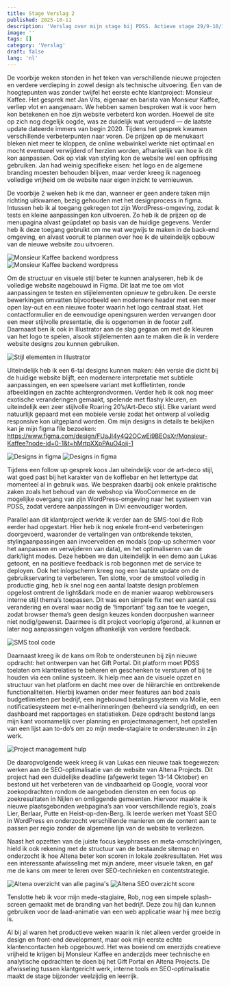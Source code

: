 ```yaml
---
title: Stage Verslag 2
published: 2025-10-11
description: 'Verslag over mijn stage bij PDSS. Actieve stage 29/9-10/10'
image: ''
tags: []
category: 'Verslag'
draft: false 
lang: 'nl'
---
```

De voorbije weken stonden in het teken van verschillende nieuwe projecten en verdere verdieping in zowel design als technische uitvoering. Een van de hoogtepunten was zonder twijfel het eerste echte klantproject: Monsieur Kaffee. Het gesprek met Jan Vits, eigenaar en barista van Monsieur Kaffee, verliep vlot en aangenaam. We hebben samen besproken wat ik voor hem kon betekenen en hoe zijn website verbeterd kon worden. Hoewel de site op zich nog degelijk oogde, was ze duidelijk wat verouderd — de laatste update dateerde immers van begin 2020.
Tijdens het gesprek kwamen verschillende verbeterpunten naar voren. De prijzen op de menukaart bleken niet meer te kloppen, de online webwinkel werkte niet optimaal en mocht eventueel verwijderd of herzien worden, afhankelijk van hoe ik dit kon aanpassen. Ook op vlak van styling kon de website wel een opfrissing gebruiken. Jan had weinig specifieke eisen: het logo en de algemene branding moesten behouden blijven, maar verder kreeg ik nagenoeg volledige vrijheid om de website naar eigen inzicht te vernieuwen.



De voorbije 2 weken heb ik me dan, wanneer er geen andere taken mijn richting uitkwamen, bezig gehouden met het designprocess in figma. Intussen heb ik al toegang gekregen tot zijn WordPress-omgeving, zodat ik tests en kleine aanpassingen kon uitvoeren. Zo heb ik de prijzen op de menupagina alvast geüpdatet op basis van de huidige gegevens. Verder heb ik deze toegang gebruikt om me wat wegwijs te maken in de back-end omgeving, en alvast vooruit te plannen over hoe ik de uiteindelijk opbouw van de nieuwe website zou uitvoeren. 

![Monsieur Kaffee backend wordpress](./Images/Verslag2/MK1.png)
![Monsieur Kaffee backend wordpress](./Images/Verslag2/MK2.png)


Om de structuur en visuele stijl beter te kunnen analyseren, heb ik de volledige website nagebouwd in Figma. Dit laat me toe om vlot aanpassingen te testen en stijlelementen opnieuw te gebruiken. De eerste bewerkingen omvatten bijvoorbeeld een modernere header met een meer open lay-out en een nieuwe footer waarin het logo centraal staat. Het contactformulier en de eenvoudige openingsuren werden vervangen door een meer stijlvolle presentatie, die is opgenomen in de footer zelf. Daarnaast ben ik ook in Illustrator aan de slag gegaan om met de kleuren van het logo te spelen, alsook stijlelementen aan te maken die ik in verdere website designs zou kunnen gebruiken.

![Stijl elementen in Illustrator](./Images/Verslag2/Illustrator1.png)


Uiteindelijk heb ik een 6-tal designs kunnen maken: één versie die dicht bij de huidige website blijft, een modernere interpretatie met subtiele aanpassingen, en een speelsere variant met koffietinten, ronde afbeeldingen en zachte achtergrondvormen. Verder heb ik ook nog meer exotische veranderingen gemaakt, spelende met flashy kleuren, en uiteindelijk een zeer stijlvolle Roaring 20’s/Art-Deco stijl. Elke variant werd natuurlijk gepaard met een mobiele versie zodat het ontwerp al volledig responsive kon uitgepland worden. Om mijn designs in details te bekijken kan je mijn figma file bezoeken: https://www.figma.com/design/FUaJl4y4Q2OCwEi9BEOsXr/Monsieur-Kaffee?node-id=0-1&t=hMrtpXXpPAuO4oij-1

![Designs in figma](./Images/Verslag2/figma1.png)
![Designs in figma](./Images/Verslag2/figma2.png)

Tijdens een follow up gesprek koos Jan uiteindelijk voor de art-deco stijl, wat goed past bij het karakter van de koffiebar en het lettertype dat momenteel al in gebruik was. We bespraken daarbij ook enkele praktische zaken zoals het behoud van de webshop via WooCommerce en de mogelijke overgang van zijn WordPress-omgeving naar het systeem van PDSS, zodat verdere aanpassingen in Divi eenvoudiger worden.

Parallel aan dit klantproject werkte ik verder aan de SMS-tool die Rob eerder had opgestart. Hier heb ik nog enkele front-end verbeteringen doorgevoerd, waaronder de vertalingen van ontbrekende teksten, stylingaanpassingen aan invoervelden en modals (pop-up schermen voor het aanpassen en verwijderen van data), en het optimaliseren van de dark/light modes. Deze hebben we dan uiteindelijk in een demo aan Lukas getoont, en na positieve feedback is rob begonnen met de service te deployen. Ook het inlogscherm kreeg nog een laatste update om de gebruikservaring te verbeteren. Ten slotte, voor de smstool volledig in productie ging, heb ik snel nog een aantal laatste design problemen opgelost omtrent de light&dark mode en de manier waarop webbrowsers interne stijl thema’s toepassen. Dit was een simpele fix met een aantal css verandering en overal waar nodig de ‘!important’ tag aan toe te voegen, zodat browser thema’s geen design keuzes konden doorpushen wanneer niet nodig/gewenst. Daarmee is dit project voorlopig afgerond, al kunnen er later nog aanpassingen volgen afhankelijk van verdere feedback.

![SMS tool code](./Images/Verslag2/SMStool.png)



Daarnaast kreeg ik de kans om Rob te ondersteunen bij zijn nieuwe opdracht: het ontwerpen van het Gift Portal. Dit platform moet PDSS toelaten om klantrelaties te beheren en geschenken te versturen of bij te houden via een online systeem. Ik hielp mee aan de visuele opzet en structuur van het platform en dacht mee over de hiërarchie en ontbrekende functionaliteiten. Hierbij kwamen onder meer features aan bod zoals budgetlimieten per bedrijf, een ingebouwd betalingssysteem via Mollie, een notificatiesysteem met e-mailherinneringen (beheerd via sendgrid), en een dashboard met rapportages en statistieken. Deze opdracht bestond langs mijn kant voornamelijk over planning en projectmanagement, het opstellen van een lijst aan to-do’s om zo mijn mede-stagiaire te ondersteunen in zijn werk.

![Project management hulp](./Images/Verslag2/Projectmanagement.png)


De daaropvolgende week kreeg ik van Lukas een nieuwe taak toegewezen: werken aan de SEO-optimalisatie van de website van Altena Projects. Dit project had een duidelijke deadline (afgewerkt tegen 13-14 Oktober) en bestond uit het verbeteren van de vindbaarheid op Google, vooral voor zoekopdrachten rondom de aangeboden diensten en een focus op zoekresultaten in Nijlen en omliggende gemeenten. Hiervoor maakte ik nieuwe plaatsgebonden webpagina’s aan voor verschillende regio’s, zoals Lier, Berlaar, Putte en Heist-op-den-Berg. Ik leerde werken met Yoast SEO in WordPress en onderzocht verschillende manieren om de content aan te passen per regio zonder de algemene lijn van de website te verliezen. 


Naast het opzetten van de juiste focus keyphrases en meta-omschrijvingen, hield ik ook rekening met de structuur van de bestaande sitemap en onderzocht ik hoe Altena beter kon scoren in lokale zoekresultaten. Het was een interessante afwisseling met mijn andere, meer visuele taken, en gaf me de kans om meer te leren over SEO-technieken en contentstrategie.

![Altena overzicht van alle pagina's](./Images/Verslag2/Altena1.png)
![Altena SEO overzicht score](./Images/Verslag2/Altena2.png)


Tenslotte heb ik voor mijn mede-stagiaire, Rob, nog een simpele splash-screen gemaakt met de branding van het bedrijf. Deze zou hij dan kunnen gebruiken voor de laad-animatie van een web applicatie waar hij mee bezig is.


Al bij al waren het productieve weken waarin ik niet alleen verder groeide in design en front-end development, maar ook mijn eerste echte klantencontacten heb opgebouwd. Het was boeiend om enerzijds creatieve vrijheid te krijgen bij Monsieur Kaffee en anderzijds meer technische en analytische opdrachten te doen bij het Gift Portal en Altena Projects. De afwisseling tussen klantgericht werk, interne tools en SEO-optimalisatie maakt de stage bijzonder veelzijdig en leerrijk.
